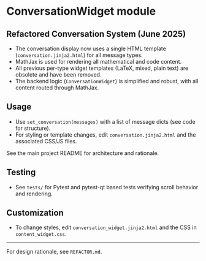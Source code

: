 # ConversationWidget module

## Refactored Conversation System (June 2025)

- The conversation display now uses a single HTML template (`conversation.jinja2.html`) for all message types.
- MathJax is used for rendering all mathematical and code content.
- All previous per-type widget templates (LaTeX, mixed, plain text) are obsolete and have been removed.
- The backend logic (`ConversationWidget`) is simplified and robust, with all content routed through MathJax.

## Usage
- Use `set_conversation(messages)` with a list of message dicts (see code for structure).
- For styling or template changes, edit `conversation.jinja2.html` and the associated CSS/JS files.

See the main project README for architecture and rationale.

## Testing
- See `tests/` for Pytest and pytest-qt based tests verifying scroll behavior and rendering.

## Customization
- To change styles, edit `conversation_widget.jinja2.html` and the CSS in `content_widget.css`.

---

For design rationale, see `REFACTOR.md`.
